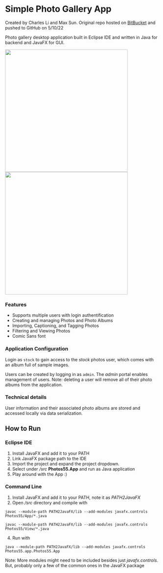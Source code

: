 # Simple Photo Gallery App

Created by Charles Li and Max Sun. Original repo hosted on [BitBucket](https://bitbucket.org/ms2814/photos-55.git) and pushed to GitHub on 5/10/22

Photo gallery desktop application built in Eclipse IDE and written in Java for backend and JavaFX for GUI.


<img src="https://user-images.githubusercontent.com/50348516/167721807-88e7b18a-2143-42da-aada-35900345fc8a.png" width=400> <img src="https://user-images.githubusercontent.com/50348516/167721887-d9a1c7ea-022f-438a-8793-434b24fad62f.png" width=400>


### Features

- Supports multiple users with login authentification
- Creating and managing Photos and Photo Albums
- Importing, Captioning, and Tagging Photos
- Filtering and Viewing Photos
- Comic Sans font

### Application Configuration

Login as `stock` to gain access to the *stock* photos user, which comes with an album full of sample images.

Users can be created by logging in as `admin`. The *admin* portal enables management of users. Note: deleting a user will remove all of their photo albums from the application.

### Technical details

User information and their associated photo albums are stored and accessed locally via data serialization. 

## How to Run

### Eclipse IDE
1. Install JavaFX and add it to your PATH
2. Link JavaFX package path to the IDE
3. Import the project and expand the project dropdown.
4. Select under */src* **Photos55.App** and run as Java application
5. Play around with the App :)

### Command Line
1. Install JavaFX and add it to your PATH, note it as *PATH2JavaFX*
3. Open */src* directory and compile with 

  `javac --module-path PATH2JavaFX/lib --add-modules javafx.controls Photos55/App/*.java`
  
  `javac --module-path PATH2JavaFX/lib --add-modules javafx.controls Photos55/View/*.java`
  
4. Run with

  `java --module-path PATH2JavaFX/lib --add-modules javafx.controls Photos55.app.Photos55.App`
  
  
Note: More modules might need to be included besides just *javafx.controls*. But, probably only a few of the common ones in the JavaFX package
